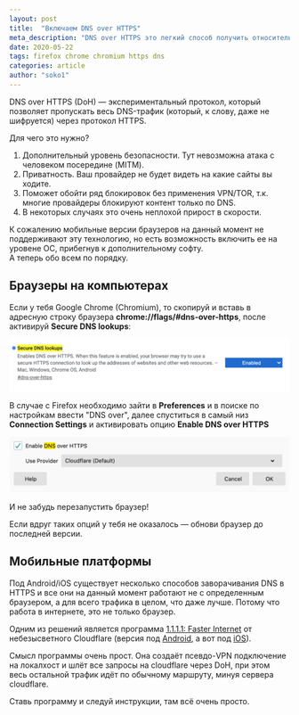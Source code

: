 ```yaml
---
layout: post
title:  "Включаем DNS over HTTPS"
meta_description: "DNS over HTTPS это легкий способ получить относительную безопасность, приватность и прирост в скорости при открытии сайтов"
date: 2020-05-22
tags: firefox chrome chromium https dns
categories: article
author: "soko1"
---
```


DNS over HTTPS (DoH) — экспериментальный протокол, который позволяет пропускать весь DNS-трафик (который, к слову, даже не шифруется) через протокол HTTPS. 

Для чего это нужно?<br> 
1) Дополнительный уровень безопасности. Тут невозможна атака с человеком посередине (MITM). <br>
2) Приватность. Ваш провайдер не будет видеть на какие сайты вы ходите.<br>
3) Поможет обойти ряд блокировок без применения VPN/TOR, т.к. многие провайдеры блокируют контент только по DNS.<br>
4) В некоторых случаях это очень неплохой прирост в скорости. 

К сожалению мобильные версии браузеров на данный момент не поддерживают эту технологию, но есть возможность включить ее на уровене ОС, прибегнув к дополнительному софту.<br> 
А теперь обо всем по порядку. 

## Браузеры на компьютерах

Если у тебя Google Chrome (Chromium), то скопируй и вставь в адресную строку браузера **chrome://flags/#dns-over-https**, после активируй **Secure DNS lookups**:

<img src="/uploads/chrome_dns_over_https_enable.png" />

В случае с Firefox необходимо зайти в **Preferences** и в поиске по настройкам ввести "DNS over", далее спуститься в самый низ **Connection Settings** и активировать опцию **Enable DNS over HTTPS**

<img src="/uploads/firefox_dns_over_https_enable.png" />

И не забудь перезапустить браузер!

Если вдруг таких опций у тебя не оказалось — обнови браузер до последней версии.

## Мобильные платформы

Под Android/iOS существует несколько способов заворачивания DNS в HTTPS и все они на данный момент работают не с определенным браузером, а для всего трафика в целом, что даже лучше. Потому что работа в интернете, это не только браузер. 

Одним из решений является программа [1.1.1.1: Faster Internet](https://1.1.1.1/) от небезысветного Cloudflare (версия под [Android](https://play.google.com/store/apps/details?id=com.cloudflare.onedotonedotonedotone), а вот под [iOS](https://itunes.apple.com/us/app/1-1-1-1-faster-internet/id1423538627?mt=8)). 

Смысл программы очень прост. Она создаёт псевдо-VPN подключение на локалхост и шлёт все запросы на cloudflare через DoH, при этом весь остальной трафик идёт по обычному маршруту, минуя сервера cloudflare.

Ставь программу и следуй инструкции, там всё очень просто.